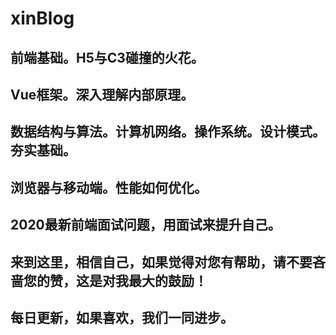 # xinBlog
## 前端基础。H5与C3碰撞的火花。
## Vue框架。深入理解内部原理。
## 数据结构与算法。计算机网络。操作系统。设计模式。夯实基础。
## 浏览器与移动端。性能如何优化。
## 2020最新前端面试问题，用面试来提升自己。
## 来到这里，相信自己，如果觉得对您有帮助，请不要吝啬您的赞，这是对我最大的鼓励！
## 每日更新，如果喜欢，我们一同进步。
